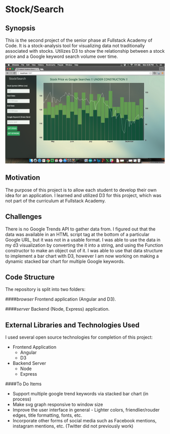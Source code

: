 # Stock/Search
## Synopsis

This is the second project of the senior phase at Fullstack Academy of Code. It is a stock-analysis tool for visualizing data not traditionally associated with stocks. Utilizes D3 to show the relationship between a stock price and a Google keyword search volume over time.

![under construction screen shot with stacked bars](https://github.com/GregAMeyer/d3-stocks/blob/dataStructure/Screen%20Shot%202015-09-28%20at%206.29.01%20PM.png)

## Motivation

The purpose of this project is to allow each student to develop their own idea for an application. I learned and utilized D3 for this project, which was not part of the curriculum at Fullstack Academy.

## Challenges
There is no Google Trends API to gather data from.
I figured out that the data was available in an HTML script tag at the bottom of a particular Google URL, but it was not in a usable format. I was able to use the data in my d3 visualization by converting the it into a string, and using the Function constructor to make an object out of it. I was able to use that data structure to implement a bar chart with D3, however I am now working on making a dynamic stacked bar chart for multiple Google keywords.

## Code Structure

The repository is split into two folders: 

####_browser_
Frontend application (Angular and D3).

####_server_
Backend (Node, Express) application.

## External Libraries and Technologies Used

I used several open source technologies for completion of this project:
* Frontend Application
  * Angular
  * D3
* Backend Server
  * Node
  * Express

####To Do Items
* Support multiple google trend keywords via stacked bar chart (in process)
* Make svg graph responsive to window size
* Improve the user interface in general - Lighter colors, friendlier/rouder edges, title formatting, fonts, etc.
* Incorporate other forms of social media such as Facebook mentions, instagram mentions, etc. (Twitter did not previously work)

